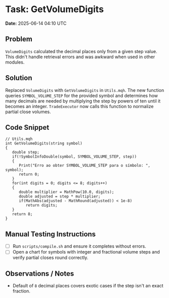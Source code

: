 # Task: GetVolumeDigits
**Date:** 2025-06-14 04:10 UTC

## Problem
`VolumeDigits` calculated the decimal places only from a given step value. This didn't handle retrieval errors and was awkward when used in other modules.

## Solution
Replaced `VolumeDigits` with `GetVolumeDigits` in `Utils.mqh`. The new function queries `SYMBOL_VOLUME_STEP` for the provided symbol and determines how many decimals are needed by multiplying the step by powers of ten until it becomes an integer. `TradeExecutor` now calls this function to normalize partial close volumes.

## Code Snippet
```mql5
// Utils.mqh
int GetVolumeDigits(string symbol)
{
   double step;
   if(!SymbolInfoDouble(symbol, SYMBOL_VOLUME_STEP, step))
   {
      Print("Erro ao obter SYMBOL_VOLUME_STEP para o símbolo: ", symbol);
      return 0;
   }
   for(int digits = 0; digits <= 8; digits++)
   {
      double multiplier = MathPow(10.0, digits);
      double adjusted = step * multiplier;
      if(MathAbs(adjusted - MathRound(adjusted)) < 1e-8)
         return digits;
   }
   return 8;
}
```

## Manual Testing Instructions
- [ ] Run `scripts/compile.sh` and ensure it completes without errors.
- [ ] Open a chart for symbols with integer and fractional volume steps and verify partial closes round correctly.

## Observations / Notes
- Default of `8` decimal places covers exotic cases if the step isn't an exact fraction.
